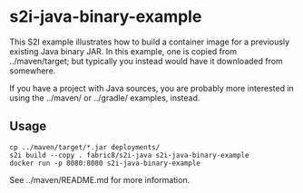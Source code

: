 # s2i-java-binary-example

This S2I example illustrates how to build a container image for a previously existing Java binary JAR.
In this example, one is copied from ../maven/target; but typically you instead would have it downloaded from somewhere.

If you have a project with Java sources, you are probably more interested in using the ../maven/ or ../gradle/ examples, instead.

## Usage

    cp ../maven/target/*.jar deployments/
    s2i build --copy . fabric8/s2i-java s2i-java-binary-example
    docker run -p 8080:8080 s2i-java-binary-example

See ../maven/README.md for more information.
